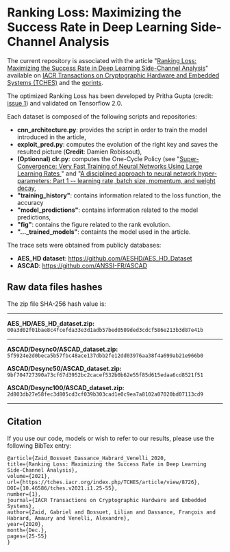 # Ranking Loss: Maximizing the Success Rate in Deep Learning Side-Channel Analysis
The current repository is associated with the article "<a href='https://tches.iacr.org/index.php/TCHES/article/view/8726'>Ranking Loss: Maximizing the Success Rate in Deep Learning Side-Channel Analysis</a>" available on <a href='https://tches.iacr.org/index.php/TCHES/index'>IACR Transactions on Cryptographic Hardware and Embedded Systems (TCHES)</a> and the <a href='https://eprint.iacr.org/2020/872'>eprints</a>.

The optimized Ranking Loss has been developed by Pritha Gupta (credit: <a href='https://github.com/gabzai/Ranking-Loss-SCA/issues/1'>issue 1</a>) and validated on Tensorflow 2.0.

Each dataset is composed of the following scripts and repositories:
- <b>cnn_architecture.py</b>: provides the script in order to train the model introduced in the article,
- <b>exploit_pred.py</b>: computes the evolution of the right key and saves the resulted picture (<b>Credit</b>: Damien Robissout),
- <b>(Optionnal) clr.py</b>: computes the One-Cycle Policy (see "<a href='https://arxiv.org/abs/1708.07120'>Super-Convergence: Very Fast Training of Neural Networks Using Large Learning Rates
</a>" and "<a href='https://arxiv.org/abs/1803.09820'>A disciplined approach to neural network hyper-parameters: Part 1 -- learning rate, batch size, momentum, and weight decay</a>,
- <b>"training_history"</b>: contains information related to the loss function, the accuracy
- <b>"model_predictions"</b>: contains information related to the model predictions,
- <b>"fig"</b>: contains the figure related to the rank evolution.
- <b>"..._trained_models"</b>: containts the model used in the article.

The trace sets were obtained from publicly databases: 
- <b>AES_HD dataset</b>: https://github.com/AESHD/AES_HD_Dataset
- <b>ASCAD</b>: https://github.com/ANSSI-FR/ASCAD

## Raw data files hashes
The zip file SHA-256 hash value is:
<hr>

**AES_HD/AES_HD_dataset.zip:**
`00a3d02f01bae8c4fcefda33e3d1adb57bed0509ded3cdcf586e213b3d87e41b`

<hr>

**ASCAD/Desync0/ASCAD_dataset.zip:**
`5f5924e2d0beca5b57fbc48ace137dbb2fe12dd03976aa38f4a699ab21e966b0`

**ASCAD/Desync50/ASCAD_dataset.zip:**
`9bf704727390a73cf67d3952bc2cacef532b0b62e55f85d615edaa6cd8521f51`

**ASCAD/Desync100/ASCAD_dataset.zip:**
`2d803db27e58fec3d805cd3cf039b303cad1e0c9ea7a8102a07020bd07113cd9`

<hr>

## Citation

If you use our code, models or wish to refer to our results, please use the following BibTex entry:
```
@article{Zaid_Bossuet_Dassance_Habrard_Venelli_2020, 
title={Ranking Loss: Maximizing the Success Rate in Deep Learning Side-Channel Analysis}, 
volume={2021}, 
url={https://tches.iacr.org/index.php/TCHES/article/view/8726}, 
DOI={10.46586/tches.v2021.i1.25-55}, 
number={1}, 
journal={IACR Transactions on Cryptographic Hardware and Embedded Systems}, 
author={Zaid, Gabriel and Bossuet, Lilian and Dassance, François and Habrard, Amaury and Venelli, Alexandre}, 
year={2020}, 
month={Dec.}, 
pages={25-55} 
}
```
